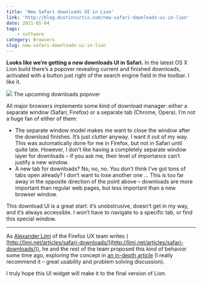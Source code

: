 ```yaml
---
title: 'New Safari downloads UI in Lion'
link: 'http://blog.dustincurtis.com/new-safari-downloads-ui-in-lion'
date: 2011-05-04
tags:
    - software
category: Browsers
slug: new-safari-downloads-ui-in-lion
---
```


**Looks like we’re getting a new downloads UI in Safari.** In the latest OS X Lion build there’s a
popover revealing current and finished downloads, activated with a button just right of the search
engine field in the toolbar. I like it.

![](http://posterous.com/getfile/files.posterous.com/dcurtis/67G27256aFKyCCWohGzLvdnVWyIRx0eQzPbJR0OZ3ET2GFAoDpGwuwvQYCV6/Screen_Shot_2011-05-03_at_11.0.png)
The upcoming downloads popover

All major browsers implements some kind of download manager: either a separate window (Safari,
Firefox) or a separate tab (Chrome, Opera). I’m not a huge fan of either of them:

- The separate window model makes me want to close the window after the download finishes. It’s just
  clutter anyway. I want it out of my way. This was automatically done for me in Firefox, but not in
  Safari until quite late. However, I don’t like having a completely separate window layer for
  downloads – if you ask me, their level of importance can’t justify a new window.
- A new tab for downloads? No, no, no. You don’t think I’ve got tons of tabs open already? I don’t
  want to lose another one … This is too far away in the opposite direction of the point above –
  downloads are more important than regular web pages, but less important than a new browser window.

This download UI is a great start: it’s unobstrusive, doesn’t get in my way, and it’s always
accessible. I won’t have to navigate to a specific tab, or find this special window.

---

As [Alexander Limi](http://twitter.com/limi) of the Firefox UX team writes (
[http://limi.net/articles/safari-downloads/](http://limi.net/articles/safari-downloads/)), he and
the rest of the team proposed this kind of behavior some time ago, exploring the concept in
[an in-depth article](http://limi.net/articles/improving-download-behaviors-web-browsers) (I really
recommend it – great usability and problem solving discussion).

I truly hope this UI widget will make it to the final version of Lion.
